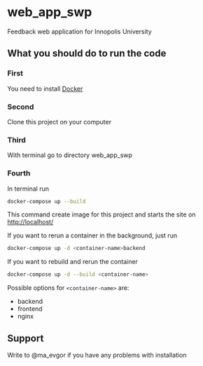 # web_app_swp
Feedback web application for Innopolis University


## What you should do to run the code
### First 
You need to install [Docker](https://www.docker.com/)

### Second
Clone this project on your computer

### Third 
With terminal go to directory web_app_swp

### Fourth
In terminal run
```bash
docker-compose up --build
```
This command create image for this project and starts the site on [http://localhost/](http://localhost/)

If you want to rerun a container in the background, just run
```bash
docker-compose up -d <container-name>backend
```

If you want to rebuild and rerun the container
```bash
docker-compose up -d --build <container-name>
```

Possible options for `<container-name>` are:
  - backend
  - frontend
  - nginx

## Support
Write to @ma_evgor if you have any problems with installation
